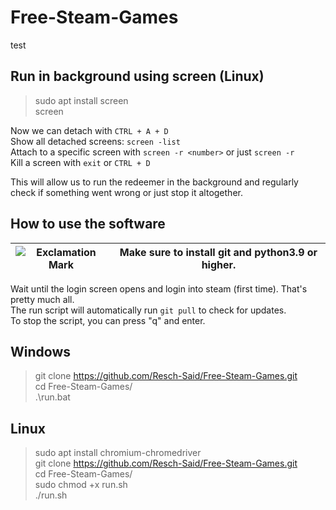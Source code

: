 # Free-Steam-Games
test
## Run in background using screen (Linux)

> sudo apt install screen\
> screen

Now we can detach with `CTRL + A + D`\
Show all detached screens: `screen -list`\
Attach to a specific screen with `screen -r <number>` or just `screen -r` \
Kill a screen with `exit` or `CTRL + D`

This will allow us to run the redeemer in the background and regularly check if something went wrong or just stop it
altogether.

## How to use the software

| ![Exclamation Mark](https://toppng.com/public/uploads/thumbnail/exclamation-mark-png-exclamation-mark-icon-11563006763nmogfagx6y.png) | Make sure to install git and python3.9 or higher. |
|---------------------------------------------------------------------------------------------------------------------------------------|---------------------------------------------------|

Wait until the login screen opens and login into steam (first time). That's pretty much all. \
The run script will automatically run `git pull` to check for updates. \
To stop the script, you can press "q" and enter.

## Windows

> git clone https://github.com/Resch-Said/Free-Steam-Games.git \
> cd Free-Steam-Games/ \
> .\run.bat

## Linux

> sudo apt install chromium-chromedriver \
> git clone https://github.com/Resch-Said/Free-Steam-Games.git \
> cd Free-Steam-Games/ \
> sudo chmod +x run.sh \
> ./run.sh

